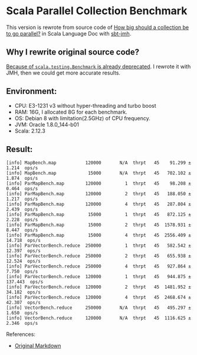 # Scala Parallel Collection Benchmark

This version is rewrote from source code of [How big should a collection be to go parallel?](http://docs.scala-lang.org/overviews/parallel-collections/performance.html#how-big-should-a-collection-be-to-go-parallel) in Scala Language Doc with [sbt-jmh](https://github.com/ktoso/sbt-jmh).

## Why I rewrite original source code? 
[Because of `scala.testing.Benchmark` is already deprecated](https://github.com/scala/docs.scala-lang/issues/752). I rewrote it with JMH, then we could get more accurate results. 

## Environment:
* CPU: E3-1231 v3 without hyper-threading and turbo boost
* RAM: 16G, I allocated 8G for each benchmark.
* OS: Debian 8 with limitation(2.5GHz) of CPU frequency.
* JVM: Oracle 1.8.0_144-b01
* Scala: 2.12.3

## Result:
```
[info] MapBench.map           120000       N/A  thrpt   45    91.299 ±   1.214  ops/s
[info] MapBench.map            15000       N/A  thrpt   45   702.102 ±   1.874  ops/s
[info] ParMapBench.map        120000         1  thrpt   45    98.208 ±   0.464  ops/s
[info] ParMapBench.map        120000         2  thrpt   45   188.050 ±   1.217  ops/s
[info] ParMapBench.map        120000         4  thrpt   45   287.804 ±   2.439  ops/s
[info] ParMapBench.map         15000         1  thrpt   45   872.125 ±   2.228  ops/s
[info] ParMapBench.map         15000         2  thrpt   45  1578.931 ±   8.447  ops/s
[info] ParMapBench.map         15000         4  thrpt   45  2556.409 ±  14.718  ops/s
[info] ParVectorBench.reduce  250000         1  thrpt   45   582.542 ±  12.397  ops/s
[info] ParVectorBench.reduce  250000         2  thrpt   45   655.938 ±  12.524  ops/s
[info] ParVectorBench.reduce  250000         4  thrpt   45   927.864 ±   7.750  ops/s
[info] ParVectorBench.reduce  120000         1  thrpt   45   944.875 ± 137.443  ops/s
[info] ParVectorBench.reduce  120000         2  thrpt   45  1481.952 ±  34.182  ops/s
[info] ParVectorBench.reduce  120000         4  thrpt   45  2468.674 ±  42.307  ops/s
[info] VectorBench.reduce     250000       N/A  thrpt   45   495.297 ±   1.650  ops/s
[info] VectorBench.reduce     120000       N/A  thrpt   45  1116.625 ±   2.346  ops/s
```

References: 
* [Original Markdown](https://github.com/scala/docs.scala-lang/blob/44840f5/_overviews/parallel-collections/performance.md#how-big-should-a-collection-be-to-go-parallel)
